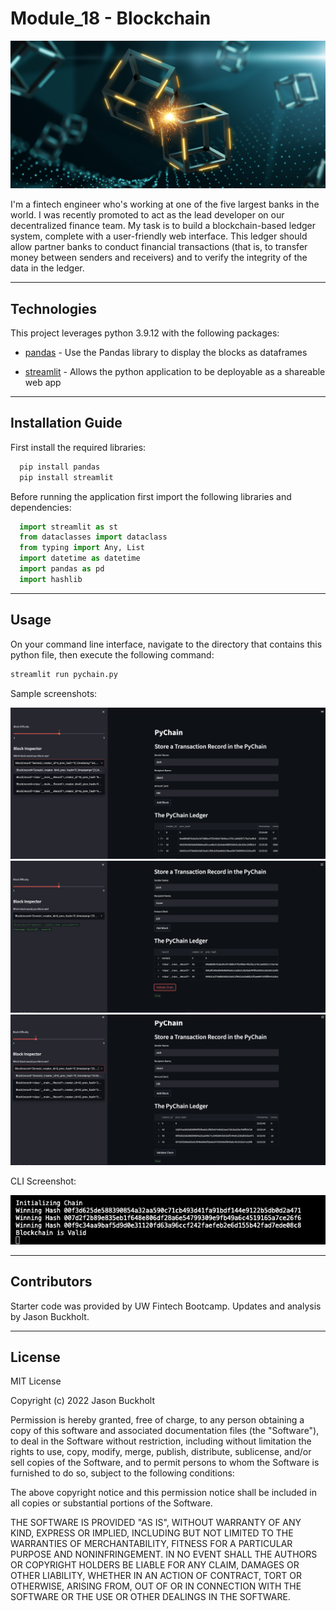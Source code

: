 # Module_18 - Blockchain

![Blockchain Picture](Images/18-4-application-image.png)

I'm a fintech engineer who's working at one of the five largest banks in the world.  I was recently promoted to act as the lead developer on our decentralized finance team. My task is to build a blockchain-based ledger system, complete with a user-friendly web interface. This ledger should allow partner banks to conduct financial transactions (that is, to transfer money between senders and receivers) and to verify the integrity of the data in the ledger.

---

## Technologies

This project leverages python 3.9.12 with the following packages:

* [pandas](https://pandas.pydata.org) - Use the Pandas library to display the blocks as dataframes

* [streamlit](https://streamlit.io/) - Allows the python application to be deployable as a shareable web app

---

## Installation Guide

First install the required libraries:

```python
  pip install pandas
  pip install streamlit
```

Before running the application first import the following libraries and dependencies:

```python
  import streamlit as st
  from dataclasses import dataclass
  from typing import Any, List
  import datetime as datetime
  import pandas as pd
  import hashlib
```

---

## Usage

On your command line interface, navigate to the directory that contains this python file, then execute the following command:

```python
streamlit run pychain.py
```

Sample screenshots:

![Dropdown](Images/streamlit_dropdown.png)
![Validation](Images/streamlit_validation.png)
![All in One](Images/streamlit_all_in_one.png)

CLI Screenshot:

![CLI](Images/streamlit_cli_validation.png)

---

## Contributors

Starter code was provided by UW Fintech Bootcamp.  Updates and analysis by Jason Buckholt.  

---

## License

MIT License

Copyright (c) 2022 Jason Buckholt

Permission is hereby granted, free of charge, to any person obtaining a copy of this software and associated documentation files (the "Software"), to deal in the Software without restriction, including without limitation the rights to use, copy, modify, merge, publish, distribute, sublicense, and/or sell copies of the Software, and to permit persons to whom the Software is furnished to do so, subject to the following conditions:

The above copyright notice and this permission notice shall be included in all copies or substantial portions of the Software.

THE SOFTWARE IS PROVIDED "AS IS", WITHOUT WARRANTY OF ANY KIND, EXPRESS OR IMPLIED, INCLUDING BUT NOT LIMITED TO THE WARRANTIES OF MERCHANTABILITY, FITNESS FOR A PARTICULAR PURPOSE AND NONINFRINGEMENT. IN NO EVENT SHALL THE AUTHORS OR COPYRIGHT HOLDERS BE LIABLE FOR ANY CLAIM, DAMAGES OR OTHER LIABILITY, WHETHER IN AN ACTION OF CONTRACT, TORT OR OTHERWISE, ARISING FROM, OUT OF OR IN CONNECTION WITH THE SOFTWARE OR THE USE OR OTHER DEALINGS IN THE SOFTWARE.